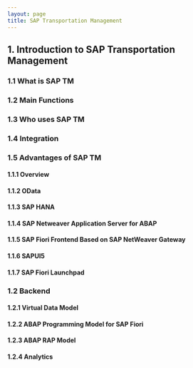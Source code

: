 ```yaml
---
layout: page
title: SAP Transportation Management
---
```


## 1. Introduction to SAP Transportation Management
### 1.1 What is SAP TM
### 1.2 Main Functions
### 1.3 Who uses SAP TM
### 1.4 Integration
### 1.5 Advantages of SAP TM

#### 1.1.1 Overview

#### 1.1.2 OData
#### 1.1.3 SAP HANA
#### 1.1.4 SAP Netweaver Application Server for ABAP
#### 1.1.5 SAP Fiori Frontend Based on SAP NetWeaver Gateway
#### 1.1.6 SAPUI5
#### 1.1.7 SAP Fiori Launchpad

### 1.2 Backend
#### 1.2.1 Virtual Data Model
#### 1.2.2 ABAP Programming Model for SAP Fiori
#### 1.2.3 ABAP RAP Model
#### 1.2.4 Analytics

